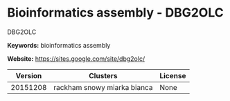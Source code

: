 # Bioinformatics assembly - DBG2OLC

DBG2OLC

**Keywords:** bioinformatics assembly

**Website:** <https://sites.google.com/site/dbg2olc/>

| Version | Clusters | License |
| ------- | -------- | ------- |
| 20151208 | rackham snowy miarka bianca | None |
